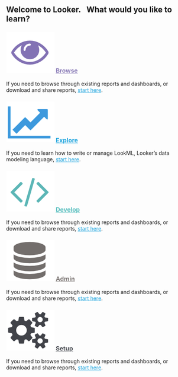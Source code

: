 ## Welcome to Looker.&nbsp;&nbsp;&nbsp;What would you like to learn?

### ![](https://github.com/claytonlooker/demo_content/blob/master/Browse130x110.png?raw=true)  <a href="https://looker.com/docs/sharing-and-publishing" target="_blank" style="color:#8D7FB9">Browse</a>
<div style="padding-bottom:-200px">If you need to browse through existing reports and dashboards, or download and share reports, <a href="https://looker.com/docs/sharing-and-publishing" target="_blank" style="color:#20A5DE">start here</a>.</div>

### ![](https://github.com/claytonlooker/demo_content/blob/master/Explore130x110.png?raw=true)  <a href="https://looker.com/docs/exploring-data" target="_blank" style="color:#20A5DE">Explore</a>
If you need to learn how to write or manage LookML, Looker’s data modeling language, <a href="https://looker.com/docs/exploring-data" target="_blank" style="color:#20A5DE">start here</a>.

### ![](https://github.com/claytonlooker/demo_content/blob/master/Develop130x110.png?raw=true)  <a href="https://looker.com/docs/data-modeling" target="_blank" style="color:#57BEBE">Develop</a>
If you need to browse through existing reports and dashboards, or download and share reports, <a href="https://looker.com/docs/data-modeling" target="_blank" style="color:#20A5DE">start here</a>.

### ![](https://github.com/claytonlooker/demo_content/blob/master/Admin130x110.png?raw=true)  <a href="https://looker.com/docs/admin-options" target="_blank" style="color:#7F7977">Admin</a>
If you need to browse through existing reports and dashboards, or download and share reports, <a href="https://looker.com/docs/admin-options" target="_blank" style="color:#20A5DE">start here</a>.

### ![](https://github.com/claytonlooker/demo_content/blob/master/Setup130x110.png?raw=true)  <a href="https://looker.com/docs/setup-and-management" target="_blank" style="color:#494C52">Setup</a>
If you need to browse through existing reports and dashboards, or download and share reports, <a href="https://looker.com/docs/setup-and-management" target="_blank" style="color:#20A5DE">start here</a>.
